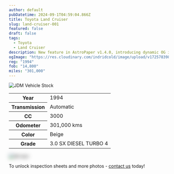 ```yaml
---
author: default
pubDatetime: 2024-09-1T04:59:04.866Z
title: Toyota Land Cruiser
slug: land-cruiser-001
featured: false
draft: false
tags:
  - Toyota
  - Land Cruiser
description: New feature in AstroPaper v1.4.0, introducing dynamic OG image generation for blog posts.
ogImage: "https://res.cloudinary.com/indridcold/image/upload/v1725783983/JDM/wisw9q4qtljkuakov36q.webp"
reg: "1994"
fob: "14,800"
miles: "301,000"
---
```

![JDM Vehicle Stock](https://res.cloudinary.com/indridcold/image/upload/v1725783983/JDM/wisw9q4qtljkuakov36q.webp)

<table>
  <tr>
    <th>Year</th>
    <td>1994</td>
  </tr>
  <tr>
    <th>Transmission</th>
    <td>Automatic</td>
  </tr>
  <tr>
    <th>CC</th>
    <td>3000</td>
  </tr>
    <tr>
    <th>Odometer</th>
    <td>301,000 kms</td>
  </tr>
      <tr>
    <th>Color</th>
    <td>Beige</td>
  </tr>
      <tr>
    <th>Grade</th>
    <td>3.0 SX DIESEL TURBO 4</td>
</table>
                          
<img src="https://res.cloudinary.com/indridcold/image/upload/v1725784389/JDM/mol3ngb4ma2yy1rxgwj8.webp" alt="Alt text" style="filter: blur(7px);">

To unlock inspection sheets and more photos - [contact us](../../contact) today!